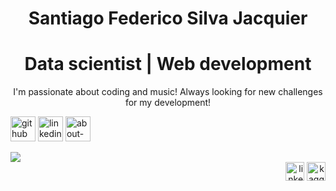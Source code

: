 <body style="width:auto; margin:auto;">
<h1 align="center">Santiago Federico Silva Jacquier</h1>
<h1 align="center">Data scientist | Web development</h1>
<p align="center">I'm passionate about coding and music! Always looking for new challenges for my development!</p>

[<img src='https://cdn.jsdelivr.net/npm/simple-icons@3.0.1/icons/github.svg' alt='github' height='40'>](https://github.com/sfsilvajacquier)  [<img src='https://cdn.jsdelivr.net/npm/simple-icons@3.0.1/icons/linkedin.svg' alt='linkedin' height='40'>](https://www.linkedin.com/in/sfsilvajacquier/)  [<img src='https://cdn.jsdelivr.net/npm/simple-icons@3.0.1/icons/about-dot-me.svg' alt='about-dot-me' height='40'>](www.sfsilvajacquier.com.ar)  

<row>
<a href="https://github.com/sfsilvajacquier/github-readme-stats">
  <img src="https://github-readme-stats.vercel.app/api/top-langs/?username=sfsilvajacquier&theme=tokyonight" />
</a><div align="right" valign="top" style="width:auto; margin:auto;">
<a href="https://linkedin.com/in/https://www.linkedin.com/in/sfsilvajacquier/" target="blank"><img src="https://raw.githubusercontent.com/rahuldkjain/github-profile-readme-generator/master/src/images/icons/Social/linked-in-alt.svg" alt="linkedin" height="30" width="30" /></a>
<a href="https://kaggle.com/sfsilvajacquier/" target="blank"><img src="https://raw.githubusercontent.com/rahuldkjain/github-profile-readme-generator/master/src/images/icons/Social/kaggle.svg" alt="kaggle" height="30" width="30" /></a>
  </div></row>
</body>
